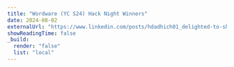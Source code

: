 ```yaml
---
title: "Wordware (YC S24) Hack Night Winners"
date: 2024-08-02
externalUrl: "https://www.linkedin.com/posts/hdadhich01_delighted-to-share-that-we-won-a-hack-night-activity-7231714174874099714-KPJ9?utm_source=share&utm_medium=member_desktop"
showReadingTime: false
_build:
  render: "false"
  list: "local"
---
```

